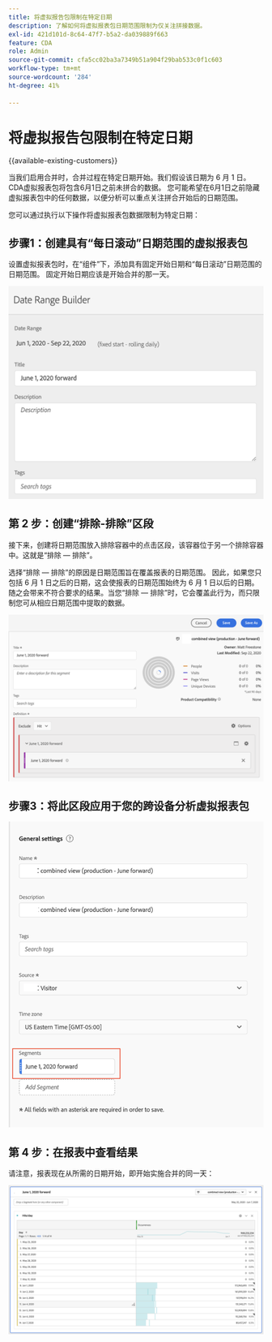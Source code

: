 ```yaml
---
title: 将虚拟报告包限制在特定日期
description: 了解如何将虚拟报表包日期范围限制为仅关注拼接数据。
exl-id: 421d101d-8c64-47f7-b5a2-da039889f663
feature: CDA
role: Admin
source-git-commit: cfa5cc02ba3a7349b51a904f29bab533c0f1c603
workflow-type: tm+mt
source-wordcount: '284'
ht-degree: 41%

---
```


# 将虚拟报告包限制在特定日期

{{available-existing-customers}}

当我们启用合并时，合并过程在特定日期开始。我们假设该日期为 6 月 1 日。CDA虚拟报表包将包含6月1日之前未拼合的数据。 您可能希望在6月1日之前隐藏虚拟报表包中的任何数据，以便分析可以重点关注拼合开始后的日期范围。

您可以通过执行以下操作将虚拟报表包数据限制为特定日期：

## 步骤1：创建具有“每日滚动”日期范围的虚拟报表包

设置虚拟报表包时，在“组件”下，添加具有固定开始日期和“每日滚动”日期范围的日期范围。 固定开始日期应该是开始合并的那一天。

![](assets/rolling-daily.png)

## 第 2 步：创建“排除-排除”区段

接下来，创建将日期范围放入排除容器中的点击区段，该容器位于另一个排除容器中。这就是“排除 — 排除”。

选择“排除 — 排除”的原因是日期范围旨在覆盖报表的日期范围。 因此，如果您只包括 6 月 1 日之后的日期，这会使报表的日期范围始终为 6 月 1 日以后的日期。随之会带来不符合要求的结果。当您“排除 — 排除”时，它会覆盖此行为，而只限制您可从相应日期范围中提取的数据。

![](assets/exclude-exclude.png)

## 步骤3：将此区段应用于您的跨设备分析虚拟报表包

![](assets/apply-segment.png)

## 第 4 步：在报表中查看结果

请注意，报表现在从所需的日期开始，即开始实施合并的同一天：

![](assets/report-limited-dates.png)
